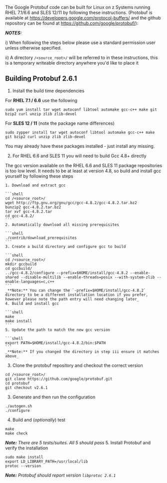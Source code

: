 The Google Protobuf code can be built for Linux on z Systems running RHEL 7.1/6.6 and SLES 12/11 by following these instructions. (Protobuf is available at https://developers.google.com/protocol-buffers/ and the github repository can be found at https://github.com/google/protobuf/):

_**NOTES:**_ 

i) When following the steps below please use a standard permission user unless otherwise specified. 
 
ii) A directory `/<source_root>/` will be referred to in these instructions, this is a temporary writeable directory anywhere you'd like to place it

## Building Protobuf 2.6.1 
	
1. Install the build time dependencies

  For **RHEL 7.1 / 6.6** use the following
  ```shell
  sudo yum install tar wget autoconf libtool automake gcc-c++ make git bzip2 curl unzip zlib zlib-devel
  ```
  For **SLES 12 / 11** (note the package name differences)
  ```shell
  sudo zypper install tar wget autoconf libtool automake gcc-c++ make git bzip2 curl unzip zlib zlib-devel
  ```
 
  You may already have these packages installed - just install any missing.

2. For RHEL 6.6 and SLES 11 you will need to build Gcc 4.8+ directly

  The gcc version available on the RHEL 6.6 and SLES 11 package repositories is too low level. It needs to be at least at version 4.8, so build and install gcc yourself by following these steps
  
    1. Download and extract gcc
    
    ```shell
    cd /<source_root>/
    wget http://ftp.gnu.org/gnu/gcc/gcc-4.8.2/gcc-4.8.2.tar.bz2
    bunzip2 gcc-4.8.2.tar.bz2
    tar xvf gcc-4.8.2.tar
    cd gcc-4.8.2/
    ```
    2. Automatically download all missing prerequisites
    
    ```shell
    ./contrib/download_prerequisites
    ```
    3. Create a build directory and configure gcc to build
    
    ```shell
    cd /<source_root>/
    mkdir gccbuild
    cd gccbuild/
    ../gcc-4.8.2/configure --prefix=$HOME/install/gcc-4.8.2 --enable-shared --disable-multilib --enable-threads=posix --with-system-zlib --enable-languages=c,c++
    ```
    _**Note:** You can change the `-prefix=$HOME/install/gcc-4.8.2` directory to be a different installation location if you prefer, however please note the path entry will need changing later_
    4. Build and install gcc
    
    ```shell
    make
    make install
    ```
    5. Update the path to match the new gcc version
    
    ```shell
    export PATH=$HOME/install/gcc-4.8.2/bin:$PATH
    ```
    _**Note:** If you changed the directory in step iii ensure it matches above_
3. Clone the protobuf repository and checkout the correct version

  ```shell
  cd /<source_root>/
  git clone https://github.com/google/protobuf.git
  cd protobuf
  git checkout v2.6.1
  ```
3. Generate and then run the configuration

  ```shell
  ./autogen.sh
  ./configure
  ```
4. Build and (_optionally_) test

  ```shell
  make
  make check
  ```
  _**Note:** There are 5 tests/suites.  All 5 should pass_
5. Install Protobuf and verify the installation

  ```shell
  sudo make install
  export LD_LIBRARY_PATH=/usr/local/lib
  protoc --version
  ```
  _**Note:** Protobuf should report version `libprotoc 2.6.1`_